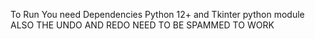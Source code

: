 To Run You need Dependencies Python 12+ and Tkinter python module
 ALSO THE UNDO AND REDO NEED TO BE SPAMMED TO WORK